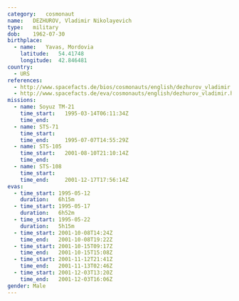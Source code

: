 ```yaml
---
category:	cosmonaut
name:	DEZHUROV, Vladimir Nikolayevich
type:	military
dob:	1962-07-30
birthplace:
  - name:	Yavas, Mordovia
    latitude:	54.41748
    longitude:	42.846481
country:
  - URS
references:
  - http://www.spacefacts.de/bios/cosmonauts/english/dezhurov_vladimir.htm
  - http://www.spacefacts.de/eva/cosmonauts/english/dezhurov_vladimir.htm
missions:
  - name: Soyuz TM-21
    time_start:   1995-03-14T06:11:34Z
    time_end:     
  - name: STS-71
    time_start:   
    time_end:     1995-07-07T14:55:29Z
  - name: STS-105
    time_start:   2001-08-10T21:10:14Z
    time_end:     
  - name: STS-108
    time_start:   
    time_end:     2001-12-17T17:56:14Z
evas:
  - time_start: 1995-05-12
    duration:   6h15m
  - time_start: 1995-05-17
    duration:   6h52m
  - time_start: 1995-05-22
    duration:   5h15m
  - time_start: 2001-10-08T14:24Z
    time_end:   2001-10-08T19:22Z
  - time_start: 2001-10-15T09:17Z
    time_end:   2001-10-15T15:08Z
  - time_start: 2001-11-12T21:41Z
    time_end:   2001-11-13T02:46Z
  - time_start: 2001-12-03T13:20Z
    time_end:   2001-12-03T16:06Z
gender:	Male
---
```


